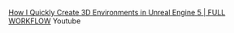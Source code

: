 [How I Quickly Create 3D Environments in Unreal Engine 5 | FULL WORKFLOW](https://www.youtube.com/watch?v=YZ4gSKZh6do) Youtube



